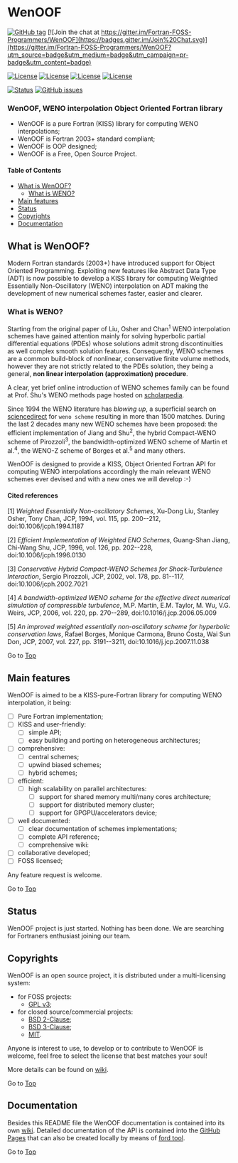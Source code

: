 <a name="top"></a>

# WenOOF

[![GitHub tag](https://img.shields.io/github/tag/Fortran-FOSS-Programmers/WenOOF.svg)]() [![Join the chat at https://gitter.im/Fortran-FOSS-Programmers/WenOOF](https://badges.gitter.im/Join%20Chat.svg)](https://gitter.im/Fortran-FOSS-Programmers/WenOOF?utm_source=badge&utm_medium=badge&utm_campaign=pr-badge&utm_content=badge)

[![License](https://img.shields.io/badge/license-GNU%20GeneraL%20Public%20License%20v3,%20GPLv3-blue.svg)]()
[![License](https://img.shields.io/badge/license-BSD2-red.svg)]()
[![License](https://img.shields.io/badge/license-BSD3-red.svg)]()
[![License](https://img.shields.io/badge/license-MIT-red.svg)]()

[![Status](https://img.shields.io/badge/status-alpha-orange.svg)]()
[![GitHub issues](https://img.shields.io/github/issues/Fortran-FOSS-Programmers/WenOOF.svg)]()

### WenOOF, WENO interpolation Object Oriented Fortran library

- WenOOF is a pure Fortran (KISS) library for computing WENO interpolations;
- WenOOF is Fortran 2003+ standard compliant;
- WenOOF is OOP designed;
- WenOOF is a Free, Open Source Project.

#### Table of Contents

+ [What is WenOOF?](#what-is-wenoof?)
	+ [What is WENO?](#what-is-weno?)
+ [Main features](#main-features)
+ [Status](#status)
+ [Copyrights](#copyrights)
+ [Documentation](#documentation)

## What is WenOOF?

Modern Fortran standards (2003+) have introduced support for Object Oriented Programming. Exploiting new features like Abstract Data Type (ADT) is now possible to develop a KISS library for computing Weighted Essentially Non-Oscillatory (WENO) interpolation on ADT making the development of new numerical schemes faster, easier and clearer.

### What is WENO?

Starting from the original paper of Liu, Osher and Chan<sup>1</sup> WENO interpolation schemes have gained attention mainly for solving hyperbolic partial differential equations (PDEs) whose solutions admit strong discontinuities as well complex smooth solution features. Consequently, WENO schemes are a common build-block of nonlinear, conservative finite volume methods, however they are not strictly related to the PDEs solution, they being a general, **non linear interpolation (approximation) procedure**.

A clear, yet brief online introduction of WENO schemes family can be found at Prof. Shu's WENO methods page hosted on [scholarpedia](http://www.scholarpedia.org/article/WENO_methods).

Since 1994 the WENO literature has _blowing up_, a superficial search on [sciencedirect](http://www.sciencedirect.com/) for `weno scheme` resulting in more than 1500 matches. During the last 2 decades many new WENO schemes have been proposed: the efficient implementation of Jiang and Shu<sup>2</sup>, the hybrid Compact-WENO scheme of Pirozzoli<sup>3</sup>, the bandwidth-optimized WENO scheme of Martin et al.<sup>4</sup>, the WENO-Z scheme of Borges et al.<sup>5</sup> and many others.

WenOOF is designed to provide a KISS, Object Oriented Fortran API for computing WENO interpolations accordingly the main relevant WENO schemes ever devised and with a new ones we will develop :-)

#### Cited references

[1] _Weighted Essentially Non-oscillatory Schemes_, Xu-Dong Liu, Stanley Osher, Tony Chan, JCP, 1994, vol. 115, pp. 200--212, doi:10.1006/jcph.1994.1187

[2] _Efficient Implementation of Weighted ENO Schemes_, Guang-Shan Jiang, Chi-Wang Shu, JCP, 1996, vol. 126, pp. 202--228, doi:10.1006/jcph.1996.0130

[3] _Conservative Hybrid Compact-WENO Schemes for Shock-Turbulence Interaction_, Sergio Pirozzoli, JCP, 2002, vol. 178, pp. 81--117, doi:10.1006/jcph.2002.7021

[4] _A bandwidth-optimized WENO scheme for the effective direct numerical simulation of compressible turbulence_, M.P. Martín, E.M. Taylor, M. Wu, V.G. Weirs, JCP, 2006, vol. 220, pp. 270--289, doi:10.1016/j.jcp.2006.05.009

[5] _An improved weighted essentially non-oscillatory scheme for hyperbolic conservation laws_, Rafael Borges, Monique Carmona, Bruno Costa, Wai Sun Don, JCP, 2007, vol. 227, pp. 3191--3211, doi:10.1016/j.jcp.2007.11.038

Go to [Top](#top)

## Main features

WenOOF is aimed to be a KISS-pure-Fortran library for computing WENO interpolation, it being:

+ [ ] Pure Fortran implementation;
+ [ ] KISS and user-friendly:
  + [ ] simple API;
  + [ ] easy building and porting on heterogeneous architectures;
+ [ ] comprehensive:
  + [ ] central schemes;
  + [ ] upwind biased schemes;
  + [ ] hybrid schemes;
+ [ ] efficient:
  + [ ] high scalability on parallel architectures:
    + [ ] support for shared memory multi/many cores architecture;
    + [ ] support for distributed memory cluster;
    + [ ] support for GPGPU/accelerators device;
+ [ ] well documented:
  + [ ] clear documentation of schemes implementations;
  + [ ] complete API reference;
  + [ ] comprehensive wiki:
+ [ ] collaborative developed;
+ [ ] FOSS licensed;

Any feature request is welcome.

Go to [Top](#top)

## Status

WenOOF project is just started. Nothing has been done. We are searching for Fortraners enthusiast joining our team.

## Copyrights

WenOOF is an open source project, it is distributed under a multi-licensing system:

+ for FOSS projects:
  - [GPL v3](http://www.gnu.org/licenses/gpl-3.0.html);
+ for closed source/commercial projects:
  - [BSD 2-Clause](http://opensource.org/licenses/BSD-2-Clause);
  - [BSD 3-Clause](http://opensource.org/licenses/BSD-3-Clause);
  - [MIT](http://opensource.org/licenses/MIT).

Anyone is interest to use, to develop or to contribute to WenOOF is welcome, feel free to select the license that best matches your soul!

More details can be found on [wiki](https://github.com/Fortran-FOSS-Programmers/WenOOF/wiki/Copyrights).

Go to [Top](#top)

## Documentation

Besides this README file the WenOOF documentation is contained into its own [wiki](https://github.com/Fortran-FOSS-Programmers/WenOOF/wiki). Detailed documentation of the API is contained into the [GitHub Pages](http://Fortran-FOSS-Programmers.github.io/WenOOF/index.html) that can also be created locally by means of [ford tool](https://github.com/cmacmackin/ford).

Go to [Top](#top)
